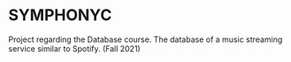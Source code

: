 # SYMPHONYC
Project regarding the Database course. The database of a music streaming service similar to Spotify. (Fall 2021)  
